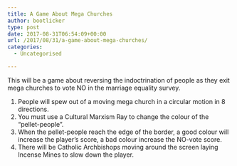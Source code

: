 ```yaml
---
title: A Game About Mega Churches
author: bootlicker
type: post
date: 2017-08-31T06:54:09+00:00
url: /2017/08/31/a-game-about-mega-churches/
categories:
  - Uncategorised

---
```

This will be a game about reversing the indoctrination of people as they exit mega churches to vote NO in the marriage equality survey.

  1. People will spew out of a moving mega church in a circular motion in 8 directions.
  2. You must use a Cultural Marxism Ray to change the colour of the &#8220;pellet-people&#8221;.
  3. When the pellet-people reach the edge of the border, a good colour will increase the player&#8217;s score, a bad colour increase the NO-vote score.
  4. There will be Catholic Archbishops moving around the screen laying Incense Mines to slow down the player.